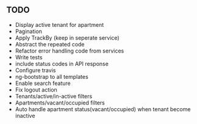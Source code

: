 TODO
----

- Display active tenant for apartment
- Pagination
- Apply TrackBy (keep in seperate service)
- Abstract the repeated code
- Refactor error handling code from services
- Write tests
- include status codes in API response
- Configure travis
- ng-bootstrap to all templates
- Enable search feature
- Fix logout action
- Tenants/active/in-active filters
- Apartments/vacant/occupied filters
- Auto handle apartment status(vacant/occupied) when tenant become inactive